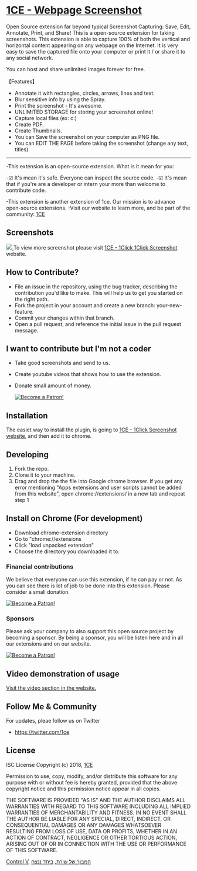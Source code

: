 # <a href="https://1ce.org/1click-screenshot">1CE - Webpage Screenshot</a>

Open Source extension far beyond typical Screenshot Capturing: Save,
Edit, Annotate, Print, and Share!
This is a open-source extension for taking screenshots. 
This extension is able to capture 100% of both the vertical and
horizontal content appearing on any webpage on the Internet. 
It is very easy to save the captured file onto your computer or
print it / or share it to any social network.

You can host and share unlimited images forever for free.


【Features】
* Annotate it with rectangles, circles, arrows, lines and text.
* Blur sensitive info by using the Spray.
* Print the screenshot - It's awesome.
* UNLIMITED STORAGE for storing your screenshot online!
* Capture local files (ex: c:\)
* Create PDF.
* Create Thumbnails.
* You can Save the screenshot on your computer as PNG file.
* You can EDIT THE PAGE before taking the screenshot (change any
text, titles)
          

---

-This extension is an open-source extension. What is it mean for you:

-☑ It's mean it's safe. Everyone can inspect the source code.
-☑ It's mean that if you're are a developer or intern your more than welcome to contribute code.

-This extension is another extension of 1ce. Our mission is to advance open-source extensions.
-Visit our website to learn more, and be part of the community: <a href="https://1ce.org">1CE</a>



## Screenshots

<a href="https://1ce.org/1click-screenshot">
<img src="https://1ce.org/screenshots/1click-screenshot-1.jpg" />
</a>
To view more screenshot please visit <a href="https://1ce.org">1CE - 1Click 1Click Screenshot</a> website.



## How to Contribute?

* File an issue in the repository, using the bug tracker, describing the contribution you'd like to make. This will help us to get you started on the right path.
* Fork the project in your account and create a new branch: your-new-feature.
* Commit your changes within that branch.
* Open a pull request, and reference the initial issue in the pull request message.

## I want to contribute but I'm not a coder

* Take good screenshots and send to us.
* Create youtube videos that shows how to use the extension.
* Donate small amount of money.

  <a href="https://www.patreon.com/bePatron?u=5449508" >
  <img src="https://1ce.org/patreon.png" alt="Become a Patron!"></a>

## Installation

The easiet way to install the plugin, is going to [1CE - 1Click Screenshot website](https://1ce.org/1click-screenshot), and then add it to chrome.

## Developing

1.  Fork the repo.
2.  Clone it to your machine.
3.  Drag and drop the the file into Google chrome browser.
    If you get any error mentioning "Apps extensions and user scripts cannot be added from this website", open chrome://extensions/ in a new tab and repeat step 1

## Install on Chrome (For development)

* Download chrome-extension directory
* Go to "chrome://extensions
* Click "load unpacked extension"
* Choose the directory you downloaded it to.

### Financial contributions

We believe that everyone can use this extension, if he can pay or not.
As you can see there is lot of job to be done into this extension.
Please consider a small donation.

<a href="https://www.patreon.com/bePatron?u=5449508">
<img src="https://1ce.org/patreon.png" alt="Become a Patron!">
</a>

### Sponsors

Please ask your company to also support this open source project by becoming a sponsor.
By being a sponsor, you will be listen here and in all our extensions and on our website.

<a href="https://www.patreon.com/bePatron?u=5449508" >
<img src="https://1ce.org/patreon.png" alt="Become a Patron!"></a>

## Video demonstration of usage

<a href="https://1ce.org/1click-screenshot/video">
Visit the video section in the website.
</a>

## Follow Me & Community

For updates, pleae follow us on Twitter

* <a href="https://twitter.com/1ce">https://twitter.com/1ce</a>

## License

ISC License Copyright (c) 2018, <a href="https://1ce.org">1CE</a>

Permission to use, copy, modify, and/or distribute this software for any purpose with or without fee is hereby granted, provided that the above copyright notice and this permission notice appear in all copies.

THE SOFTWARE IS PROVIDED "AS IS" AND THE AUTHOR DISCLAIMS ALL WARRANTIES WITH REGARD TO THIS SOFTWARE INCLUDING ALL IMPLIED WARRANTIES OF MERCHANTABILITY AND FITNESS. IN NO EVENT SHALL THE AUTHOR BE LIABLE FOR ANY SPECIAL, DIRECT, INDIRECT, OR CONSEQUENTIAL DAMAGES OR ANY DAMAGES WHATSOEVER RESULTING FROM LOSS OF USE, DATA OR PROFITS, WHETHER IN AN ACTION OF CONTRACT, NEGLIGENCE OR OTHER TORTIOUS ACTION, ARISING OUT OF OR IN CONNECTION WITH THE USE OR PERFORMANCE OF THIS SOFTWARE.

[Control V](https://ctrl.vi), [המבוך של שירת](https://maze.boti.bot), [ביחד ננצח](https://yachad.web)
